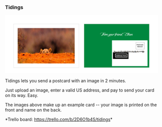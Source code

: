 ### Tidings
![Example postcard](src/visuals/example.png)

Tidings lets you send a postcard with an image in 2 minutes.

Just upload an image, enter a valid US address, and pay to send your card on its way. Easy.

The images above make up an example card -- your image is printed on the front and name on the back.

\*Trello board: <https://trello.com/b/2D6O1b4S/tidings>\*
